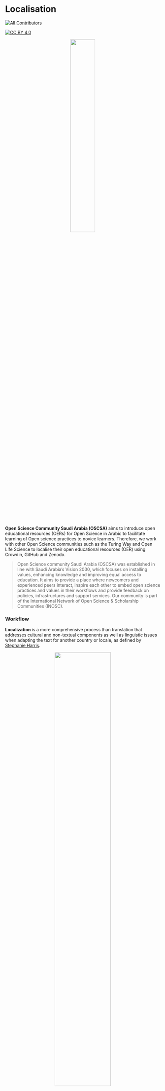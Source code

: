 # Localisation
<!-- ALL-CONTRIBUTORS-BADGE:START - Do not remove or modify this section -->
[![All Contributors](https://img.shields.io/badge/all_contributors-2-orange.svg?style=flat-square)](#contributors-)
<!-- ALL-CONTRIBUTORS-BADGE:END -->

[![CC BY 4.0][cc-by-shield]][cc-by]

<p align="center">
<img src= "https://user-images.githubusercontent.com/53487593/170689287-ee34c845-82e1-4dea-85a1-2a7386a0d55d.png" width = 40%>
<p/>


**Open Science Community Saudi Arabia (OSCSA)** aims to introduce open educational resources (OERs) for Open Science in Arabic to facilitate learning of Open science practices to novice learners. Therefore, we work with other Open Science communities such as the Turing Way and Open Life Science to localise their open educational resources (OER) using Crowdin, GitHub and Zenodo.

> Open Science community Saudi Arabia (OSCSA) was established in line with Saudi Arabia’s Vision 2030, which focuses on installing values, enhancing knowledge and improving equal access to education. It aims to provide a place where newcomers and experienced peers interact, inspire each other to embed open science practices and values in their workflows and provide feedback on policies, infrastructures and support services. Our community is part of the International Network of Open Science & Scholarship Communities (INOSC).


### Workflow

**Localization** is a more comprehensive process than translation that addresses cultural and non-textual components as well as linguistic issues when adapting the text for another country or locale, as defined by [Stephanie Harris](https://www.vengaglobal.com/blog/translation-localization-difference/).

<p align="center">
<img src= "imgs/workflow.png" width = 60%>
<p/>

We use **GitHub** as a version control system for all the translations and to acknowledge all contributors. **Crowdin** is used as a translation management system (or TMS) to make contributions smooth. Any changes made to Crowdin will be reflected on GitHub using automation and continuous integration (CI). Crowdin provides Translation Memory (TM), Glossary, Machine Translation (MT) and QA checks.

<p align="center">
<img src= "imgs/TMS.png" width = 60%>
<p/>

We also use **Zenodo** to produce DOI that aids in citation tracking. More detailed guidelines for the translation is in the [Contributing guidelines](https://github.com/Open-Science-Community-Saudi-Arabia/localisation/blob/main/CONTRIBUTING.md). 

## Current Projects

- **Translation for Open Life Science Talks and Transcripts.**

Open Life Science (OLS) mentoring and training program has been running since January 2020 and offers a 16-week project-based opportunity to learn open science practices. To make some of its resources more accessible, [Talarify](https://twitter.com/talarify?lang=en) and [Open Science Community in Saudi Arabia](https://twitter.com/OpenSciSaudi) translated part of OLS3 cohort resources. More details can be found in [this respository](https://github.com/Open-Science-Community-Saudi-Arabia/ols3-cohort-talks-and-transcripts).

- **translation of _The Turing Way_.**
The Turing Way is a handbook to reproducible, ethical and collaborative data science. It supports a diverse community of contributors to make data science accessible, comprehensible and effective for everyone. Part of the topics in _the Turing Way_ was already translated to Spanish, OSCSA has introduced the same workflow to translate _the Turing Way_ to Arabic.

## Contributing :two_hearts:
- If you like it, leave your star in this project :star2:
- If you would like to complain/suggest/contribute to this project, feel free to open a issue :heart_decoration:
- Please follow our [Contributing guidelines](https://github.com/Open-Science-Community-Saudi-Arabia/localisation/blob/main/CONTRIBUTING.md). 


## License

This work is licensed under a
[Creative Commons Attribution 4.0 International License][cc-by].

[![CC BY 4.0][cc-by-image]][cc-by]

[cc-by]: http://creativecommons.org/licenses/by/4.0/
[cc-by-image]: https://i.creativecommons.org/l/by/4.0/88x31.png
[cc-by-shield]: https://img.shields.io/badge/License-CC%20BY%204.0-lightgrey.svg

## Contributors ✨

Thanks goes to these wonderful people ([emoji key](https://allcontributors.org/docs/en/emoji-key)):

<!-- ALL-CONTRIBUTORS-LIST:START - Do not remove or modify this section -->
<!-- prettier-ignore-start -->
<!-- markdownlint-disable -->
<table>
  <tbody>
    <tr>
      <td align="center"><a href="https://github.com/rnabage"><img src="https://avatars.githubusercontent.com/u/58336721?v=4?s=100" width="100px;" alt="Ruqayyah Nabage"/><br /><sub><b>Ruqayyah Nabage</b></sub></a><br /><a href="https://github.com/Open-Science-Community-Saudi-Arabia/localisation/commits?author=rnabage" title="Documentation">📖</a> <a href="#translation-rnabage" title="Translation">🌍</a></td>
      <td align="center"><a href="https://github.com/Khadeeejah"><img src="https://avatars.githubusercontent.com/u/52764879?v=4?s=100" width="100px;" alt="KHADIJAH WURAOLA AMUSAT"/><br /><sub><b>KHADIJAH WURAOLA AMUSAT</b></sub></a><br /><a href="#mentoring-Khadeeejah" title="Mentoring">🧑‍🏫</a></td>
    </tr>
  </tbody>
</table>

<!-- markdownlint-restore -->
<!-- prettier-ignore-end -->

<!-- ALL-CONTRIBUTORS-LIST:END -->

This project follows the [all-contributors](https://github.com/all-contributors/all-contributors) specification. Contributions of any kind welcome!